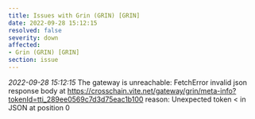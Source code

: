 ```yaml
---
title: Issues with Grin (GRIN) [GRIN]
date: 2022-09-28 15:12:15
resolved: false
severity: down
affected:
- Grin (GRIN) [GRIN]
section: issue
---
```


*2022-09-28 15:12:15* The gateway is unreachable: FetchError invalid json response body at https://crosschain.vite.net/gateway/grin/meta-info?tokenId=tti_289ee0569c7d3d75eac1b100 reason: Unexpected token < in JSON at position 0